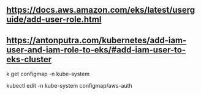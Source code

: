 ## https://docs.aws.amazon.com/eks/latest/userguide/add-user-role.html 

## https://antonputra.com/kubernetes/add-iam-user-and-iam-role-to-eks/#add-iam-user-to-eks-cluster
k get configmap -n kube-system

kubectl edit -n kube-system configmap/aws-auth

